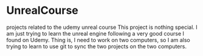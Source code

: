 # UnrealCourse
projects related to the udemy unreal course
This project is nothing special. I am just trying to learn the unreal engine following a very good course I found on Udemy. 
Thing is, I need to work on two computers, so I am also trying to learn to use git to sync the two projects on the two computers.

